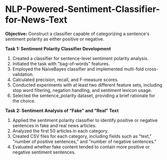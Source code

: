 # NLP-Powered-Sentiment-Classifier-for-News-Text

****Objective:****
Construct a classifier capable of categorizing a sentence's sentiment polarity as either positive or negative.

**Task 1: Sentiment Polarity Classifier Development**
1. Created a classifier for sentence-level sentiment polarity analysis.
2. Initiated the task with "bag-of-words" features.
3. Employed the NaiveBayes classifier and implemented multi-fold cross-validation.
4. Calculated precision, recall, and F-measure scores.
5. Conducted experiments with at least two different feature sets, including stop word filtering, negation handling, and sentiment lexicon usage.
6. Selected the sentence_polarity dataset, providing a brief rationale for the choice.


**Task 2: Sentiment Analysis of "Fake" and "Real" Text**
1. Applied the sentiment polarity classifier to identify positive or negative sentences in fake and real news articles.
2. Analyzed the first 50 articles in each category.
3. Created CSV files for each category, including fields such as "text," "number of positive sentences," and "number of negative sentences."
4. Evaluated whether fake content tended to contain more positive or negative sentiment sentences.
